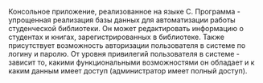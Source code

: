 Консольное приложение, реализованное на языке C. Программа  - упрощенная реализация базы данных для автоматизации работы студенческой библиотеки. Он может редактировать информацию о студентах и книгах, зарегистрированных в библиотеке. Также присутствует возможность авторизации пользователя в системе по логину и паролю. От уровня привилегий пользователя в системе - зависит то, какими функциональными возможностями он обладает и к каким данным имеет доступ (администратор имеет полный доступ).
